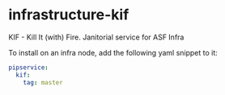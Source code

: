 # infrastructure-kif
KIF - Kill It (with) Fire. Janitorial service for ASF Infra


To install on an infra node, add the following yaml snippet to it:

~~~yaml
pipservice:
  kif:
    tag: master
~~~

